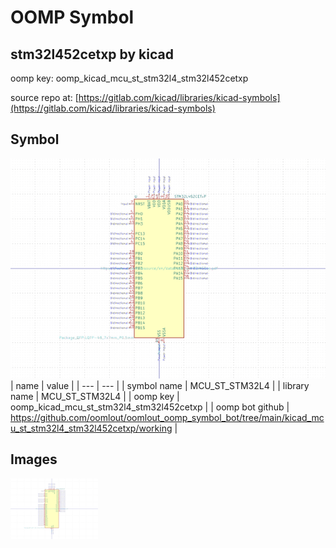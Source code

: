 # OOMP Symbol  
## stm32l452cetxp  by kicad  
  
oomp key: oomp_kicad_mcu_st_stm32l4_stm32l452cetxp  
  
source repo at: [https://gitlab.com/kicad/libraries/kicad-symbols](https://gitlab.com/kicad/libraries/kicad-symbols)  
## Symbol  
  
[![working.png](working_600.png)](working.png)  
| name | value | 
| --- | --- | 
| symbol name | MCU_ST_STM32L4 | 
| library name | MCU_ST_STM32L4 | 
| oomp key | oomp_kicad_mcu_st_stm32l4_stm32l452cetxp | 
| oomp bot github | https://github.com/oomlout/oomlout_oomp_symbol_bot/tree/main/kicad_mcu_st_stm32l4_stm32l452cetxp/working | 
## Images  
  
[![working.png](working_140.png)](working.png)  
